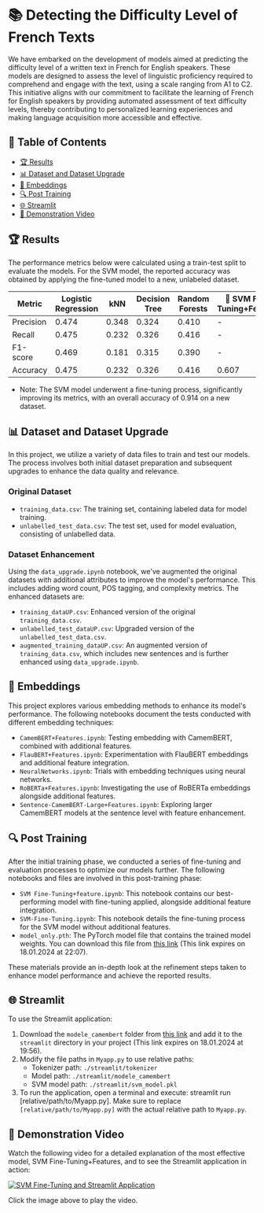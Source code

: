 # 📚 Detecting the Difficulty Level of French Texts

We have embarked on the development of models aimed at predicting the difficulty level of a written text in French for English speakers. These models are designed to assess the level of linguistic proficiency required to comprehend and engage with the text, using a scale ranging from A1 to C2. This initiative aligns with our commitment to facilitate the learning of French for English speakers by providing automated assessment of text difficulty levels, thereby contributing to personalized learning experiences and making language acquisition more accessible and effective.

## 📑 Table of Contents
- [🏆 Results](#-results)
- [📊 Dataset and Dataset Upgrade](#-dataset-and-dataset-upgrade)
- [🧠 Embeddings](#-embeddings)
- [🔍 Post Training](#-post-training)
- [🌐 Streamlit](#-streamlit)
- [🎥 Demonstration Video](#-demonstration-video)

## 🏆 Results
The performance metrics below were calculated using a train-test split to evaluate the models. For the SVM model, the reported accuracy was obtained by applying the fine-tuned model to a new, unlabeled dataset.

| Metric       | Logistic Regression | kNN    | Decision Tree | Random Forests | 👑 SVM Fine-Tuning+Features |
|--------------|---------------------|--------|---------------|----------------|-----------------|
| Precision    | 0.474               | 0.348  | 0.324         | 0.410          | -               |
| Recall       | 0.475               | 0.232  | 0.326         | 0.416          | -               |
| F1-score     | 0.469               | 0.181  | 0.315         | 0.390          | -               |
| Accuracy     | 0.475               | 0.232  | 0.326         | 0.416          | 0.607           |

- Note: The SVM model underwent a fine-tuning process, significantly improving its metrics, with an overall accuracy of 0.914 on a new dataset.

## 📊 Dataset and Dataset Upgrade
In this project, we utilize a variety of data files to train and test our models. The process involves both initial dataset preparation and subsequent upgrades to enhance the data quality and relevance.

### Original Dataset
- `training_data.csv`: The training set, containing labeled data for model training.
- `unlabelled_test_data.csv`: The test set, used for model evaluation, consisting of unlabelled data.

### Dataset Enhancement
Using the `data_upgrade.ipynb` notebook, we've augmented the original datasets with additional attributes to improve the model's performance. This includes adding word count, POS tagging, and complexity metrics. The enhanced datasets are:
- `training_dataUP.csv`: Enhanced version of the original `training_data.csv`.
- `unlabelled_test_dataUP.csv`: Upgraded version of the `unlabelled_test_data.csv`.
- `augmented_training_dataUP.csv`: An augmented version of `training_data.csv`, which includes new sentences and is further enhanced using `data_upgrade.ipynb`.

## 🧠 Embeddings
This project explores various embedding methods to enhance its model's performance. The following notebooks document the tests conducted with different embedding techniques:
- `CamemBERT+Features.ipynb`: Testing embedding with CamemBERT, combined with additional features.
- `FlauBERT+Features.ipynb`: Experimentation with FlauBERT embeddings and additional feature integration.
- `NeuralNetworks.ipynb`: Trials with embedding techniques using neural networks.
- `RoBERTa+Features.ipynb`: Investigating the use of RoBERTa embeddings alongside additional features.
- `Sentence-CamemBERT-Large+Features.ipynb`: Exploring larger CamemBERT models at the sentence level with feature enhancement.


## 🔍 Post Training
After the initial training phase, we conducted a series of fine-tuning and evaluation processes to optimize our models further. The following notebooks and files are involved in this post-training phase:

- `SVM Fine-Tuning+feature.ipynb`: This notebook contains our best-performing model with fine-tuning applied, alongside additional feature integration.
- `SVM-Fine-Tuning.ipynb`: This notebook details the fine-tuning process for the SVM model without additional features.
- `model_only.pth`: The PyTorch model file that contains the trained model weights. You can download this file from [this link](https://www.swisstransfer.com/d/9ae9ec06-7742-4cb3-9f2d-005a7f800af6) (This link expires on 18.01.2024 at 22:07).

These materials provide an in-depth look at the refinement steps taken to enhance model performance and achieve the reported results.


## 🌐 Streamlit
To use the Streamlit application:
1. Download the `modele_camembert` folder from [this link](https://www.swisstransfer.com/d/31832bd3-57c7-4c0e-a43b-5bccc74879a5) and add it to the `streamlit` directory in your project (This link expires on 18.01.2024 at 19:56).
2. Modify the file paths in `Myapp.py` to use relative paths:
    - Tokenizer path: `./streamlit/tokenizer`
    - Model path: `./streamlit/modele_camembert`
    - SVM model path: `./streamlit/svm_model.pkl`
3. To run the application, open a terminal and execute: streamlit run [relative/path/to/Myapp.py]. Make sure to replace `[relative/path/to/Myapp.py]` with the actual relative path to `Myapp.py`.

## 🎥 Demonstration Video
Watch the following video for a detailed explanation of the most effective model, SVM Fine-Tuning+Features, and to see the Streamlit application in action:

[![SVM Fine-Tuning and Streamlit Application](http://img.youtube.com/vi/INsprDhmOUA/0.jpg)](https://youtu.be/INsprDhmOUA)

Click the image above to play the video.
